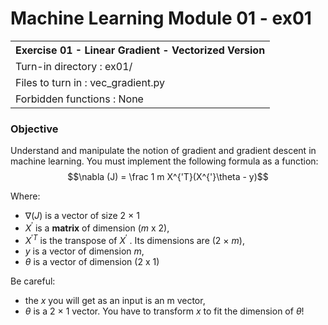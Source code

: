 # Machine Learning Module 01 - ex01

<table>
<tr><th>Exercise 01 -  Linear Gradient - Vectorized Version</th></tr>
<tr><td>Turn-in directory : ex01/ </tr>
<tr><td>Files to turn in : vec_gradient.py </tr>
<tr><td>Forbidden functions : None</tr>
</table>

### Objective

Understand and manipulate the notion of gradient and gradient descent in machine learning. You must implement the following formula as a function:
$$\nabla (J) = \frac 1 m X^{'T}(X^{'}\theta - y)$$

Where:

 - $∇(J)$ is a vector of size 2 × 1
 - $X^{'}$ is a **matrix** of dimension ($m$ x 2),
 - $X^{'T}$ is the transpose of $X^{'}$ . Its dimensions are (2 × $m$),
 - $y$ is a vector of dimension $m$,
 - $\theta$ is a vector of dimension (2 x 1)
 
 Be careful:
 
 - the $x$ you will get as an input is an m vector,
 - $θ$ is a 2 × 1 vector. You have to transform $x$ to fit the dimension of $θ$!
